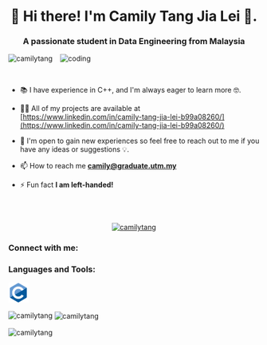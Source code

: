 <h1 align="center">👋 Hi there! I'm Camily Tang Jia Lei 🐪.</h1>
<h3 align="center">A passionate student in Data Engineering from Malaysia</h3>
<img align="right" alt="coding" width="400" src = https://cdn.dribbble.com/users/4055494/screenshots/15215756/media/d2b66c4ca0192aa26d103448b3d1518b.gif>

<p align="left"> <img src="https://komarev.com/ghpvc/?username=camilytang&label=Profile%20views&color=0e75b6&style=flat" alt="camilytang" /> </p>

<br>

- 📚 I have experience in C++, and I'm always eager to learn more 🤓.

- 👨‍💻 All of my projects are available at [https://www.linkedin.com/in/camily-tang-jia-lei-b99a08260/](https://www.linkedin.com/in/camily-tang-jia-lei-b99a08260/)

- 💬 I'm open to gain new experiences so feel free to reach out to me if you have any ideas or suggestions 💡.

- 📫 How to reach me **camily@graduate.utm.my**

- ⚡ Fun fact **I am left-handed!**

<br><br>
<p align="center"> <a href="https://github.com/ryo-ma/github-profile-trophy"><img src="https://github-profile-trophy.vercel.app/?username=camilytang" alt="camilytang" /></a> </p>

<h3 align="left">Connect with me:</h3>
<p align="left">
</p>

<h3 align="left">Languages and Tools:</h3>
<p align="left"> <a href="https://www.cprogramming.com/" target="_blank" rel="noreferrer"> <img src="https://raw.githubusercontent.com/devicons/devicon/master/icons/c/c-original.svg" alt="c" width="40" height="40"/> </a> </p>

<p><img align="left" src="https://github-readme-stats.vercel.app/api/top-langs?username=camilytang&show_icons=true&locale=en&layout=compact" alt="camilytang" /></p>

<p>&nbsp;<img align="center" src="https://github-readme-stats.vercel.app/api?username=camilytang&show_icons=true&locale=en" alt="camilytang" /></p>

<p><img align="center" src="https://github-readme-streak-stats.herokuapp.com/?user=camilytang&" alt="camilytang" /></p>
